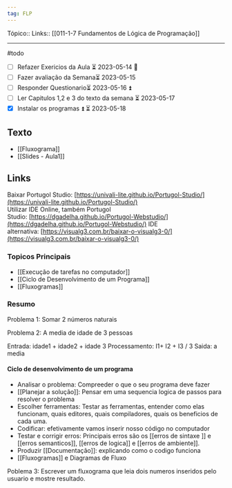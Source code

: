 ```yaml
---
tag: FLP
---
```

Tópico::
Links:: [[011-1-7 Fundamentos de Lógica de Programação]]

---
 #todo 
 - [ ] Refazer Exericios da  Aula  ⏳ 2023-05-14  🔼 
 - [ ] Fazer avaliação da Semana⏳ 2023-05-15 
 - [ ] Responder Questionario⏳ 2023-05-16 ⏫ 
 - [ ] Ler Capitulos 1,2 e 3 do texto da semana ⏳ 2023-05-17 
 - [x] Instalar os programas ⏫ ⏳ 2023-05-18

## Texto

- [[Fluxograma]]
- [[Slides - Aula1]]
## Links

Baixar Portugol Studio: [https://univali-lite.github.io/Portugol-Studio/](https://univali-lite.github.io/Portugol-Studio/)  
Utilizar IDE Online, também Portugol Studio: [https://dgadelha.github.io/Portugol-Webstudio/](https://dgadelha.github.io/Portugol-Webstudio/)
IDE alternativa: [https://visualg3.com.br/baixar-o-visualg3-0/](https://visualg3.com.br/baixar-o-visualg3-0/)

### Topicos Principais
- [[Execução de tarefas no computador]]
- [[Ciclo de Desenvolvimento de um Programa]]
- [[Fluxogramas]]


### Resumo

Problema 1: Somar 2 números naturais



Problema 2: A media de idade de 3 pessoas

Entrada: idade1 + idade2 + idade 3
Processamento:  I1+ I2 + I3 / 3
Saida:  a media

#### Ciclo de desenvolvimento de um programa
- Analisar o problema: Compreeder o que o seu programa deve fazer
- [[Planejar a solução]]: Pensar em uma sequencia logica de passos para resolver o problema
- Escolher ferramentas: Testar as ferramentas, entender como elas funcionam, quais editores, quais compiladores, quais os beneficios de cada uma.
- Codificar: efetivamente vamos inserir nosso código no computador
- Testar e corrigir erros:  Principais erros são os [[erros de sintaxe ]] e [[erros semanticos]], [[erros de logica]] e [[erros de ambiente]].
- Produzir [[Documentação]]: explicando como o codigo funciona
- [[Fluxogramas]] e Diagramas de Fluxo

Poblema 3:  Escrever um fluxograma que leia dois numeros inseridos pelo usuario e mostre  resultado.
